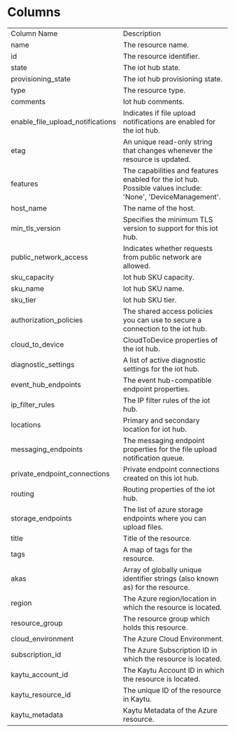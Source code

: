# Columns  

<table>
	<tr><td>Column Name</td><td>Description</td></tr>
	<tr><td>name</td><td>The resource name.</td></tr>
	<tr><td>id</td><td>The resource identifier.</td></tr>
	<tr><td>state</td><td>The iot hub state.</td></tr>
	<tr><td>provisioning_state</td><td>The iot hub provisioning state.</td></tr>
	<tr><td>type</td><td>The resource type.</td></tr>
	<tr><td>comments</td><td>Iot hub comments.</td></tr>
	<tr><td>enable_file_upload_notifications</td><td>Indicates if file upload notifications are enabled for the iot hub.</td></tr>
	<tr><td>etag</td><td>An unique read-only string that changes whenever the resource is updated.</td></tr>
	<tr><td>features</td><td>The capabilities and features enabled for the iot hub. Possible values include: &#39;None&#39;, &#39;DeviceManagement&#39;.</td></tr>
	<tr><td>host_name</td><td>The name of the host.</td></tr>
	<tr><td>min_tls_version</td><td>Specifies the minimum TLS version to support for this iot hub.</td></tr>
	<tr><td>public_network_access</td><td>Indicates whether requests from public network are allowed.</td></tr>
	<tr><td>sku_capacity</td><td>Iot hub SKU capacity.</td></tr>
	<tr><td>sku_name</td><td>Iot hub SKU name.</td></tr>
	<tr><td>sku_tier</td><td>Iot hub SKU tier.</td></tr>
	<tr><td>authorization_policies</td><td>The shared access policies you can use to secure a connection to the iot hub.</td></tr>
	<tr><td>cloud_to_device</td><td>CloudToDevice properties of the iot hub.</td></tr>
	<tr><td>diagnostic_settings</td><td>A list of active diagnostic settings for the iot hub.</td></tr>
	<tr><td>event_hub_endpoints</td><td>The event hub-compatible endpoint properties.</td></tr>
	<tr><td>ip_filter_rules</td><td>The IP filter rules of the iot hub.</td></tr>
	<tr><td>locations</td><td>Primary and secondary location for iot hub.</td></tr>
	<tr><td>messaging_endpoints</td><td>The messaging endpoint properties for the file upload notification queue.</td></tr>
	<tr><td>private_endpoint_connections</td><td>Private endpoint connections created on this iot hub.</td></tr>
	<tr><td>routing</td><td>Routing properties of the iot hub.</td></tr>
	<tr><td>storage_endpoints</td><td>The list of azure storage endpoints where you can upload files.</td></tr>
	<tr><td>title</td><td>Title of the resource.</td></tr>
	<tr><td>tags</td><td>A map of tags for the resource.</td></tr>
	<tr><td>akas</td><td>Array of globally unique identifier strings (also known as) for the resource.</td></tr>
	<tr><td>region</td><td>The Azure region/location in which the resource is located.</td></tr>
	<tr><td>resource_group</td><td>The resource group which holds this resource.</td></tr>
	<tr><td>cloud_environment</td><td>The Azure Cloud Environment.</td></tr>
	<tr><td>subscription_id</td><td>The Azure Subscription ID in which the resource is located.</td></tr>
	<tr><td>kaytu_account_id</td><td>The Kaytu Account ID in which the resource is located.</td></tr>
	<tr><td>kaytu_resource_id</td><td>The unique ID of the resource in Kaytu.</td></tr>
	<tr><td>kaytu_metadata</td><td>Kaytu Metadata of the Azure resource.</td></tr>
</table>